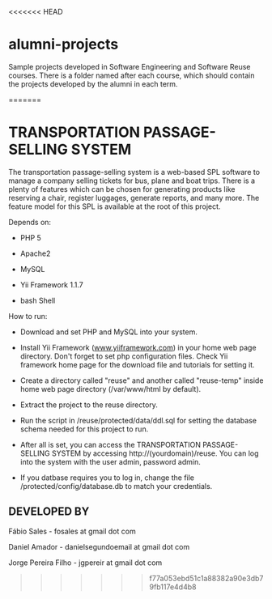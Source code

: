 <<<<<<< HEAD

# alumni-projects

Sample projects developed in Software Engineering and Software Reuse courses.
There is a folder named after each course, which should contain the projects developed by the alumni in each term.

=======
# **TRANSPORTATION PASSAGE-SELLING SYSTEM** #

The transportation passage-selling system is a web-based SPL software to manage a company selling tickets for bus, plane and boat trips. There is a plenty of features which can be chosen for generating products like reserving a chair, register luggages, generate reports, and many more. The feature model for this SPL is available at the root of this project.


Depends on:

* PHP 5

* Apache2

* MySQL

* Yii Framework 1.1.7

* bash Shell


How to run:

* Download and set PHP and MySQL into your system.

* Install Yii Framework (www.yiiframework.com) in your home web page directory. Don't forget to set php configuration files. Check Yii framework home page for the download file and tutorials for setting it.

* Create a directory called "reuse" and another called "reuse-temp" inside home web page directory (/var/www/html by default).

* Extract the project to the reuse directory.

* Run the script in /reuse/protected/data/ddl.sql for setting the database schema needed for this project to run.

* After all is set, you can access the TRANSPORTATION PASSAGE-SELLING SYSTEM by accessing http://(yourdomain)/reuse. You can log into the system with the user admin, password admin.

* If you datbase requires you to log in, change the file /protected/config/database.db to match your credentials.


## DEVELOPED BY ##
Fábio Sales - fosales at gmail dot com

Daniel Amador - danielsegundoemail at gmail dot com

Jorge Pereira Filho - jgpereir at gmail dot com
>>>>>>> f77a053ebd51c1a88382a90e3db79fb117e4d4b8

